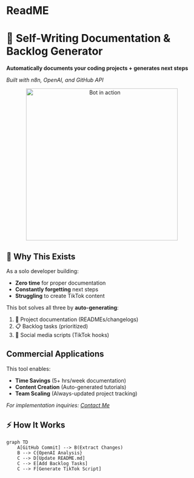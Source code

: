 # ReadME

# 🤖 Self-Writing Documentation & Backlog Generator

**Automatically documents your coding projects + generates next steps**

*Built with n8n, OpenAI, and GitHub API*


<div align="center">
<img src="[https://media.giphy.com/media/v1.Y2lkPTc5MGI3NjExcW0yYzB5dWJhZGQ0Z3B0Y2V6Z2JtN3BicDlzZ2J6d2VjZ3B6eCZlcD12MV9pbnRlcm5hbF9naWZfYnlfaWQmY3Q9Zw/26tn33aiTi1jkl6H6/giphy.gif](https://media.giphy.com/media/v1.Y2lkPTc5MGI3NjExcW0yYzB5dWJhZGQ0Z3B0Y2V6Z2JtN3BicDlzZ2J6d2VjZ3B6eCZlcD12MV9pbnRlcm5hbF9naWZfYnlfaWQmY3Q9Zw/26tn33aiTi1jkl6H6/giphy.gif)" width="400" alt="Bot in action">
</div>

## 🚀 Why This Exists

As a solo developer building:

- **Zero time** for proper documentation
- **Constantly forgetting** next steps
- **Struggling** to create TikTok content

This bot solves all three by **auto-generating**:

1. 📝 Project documentation (READMEs/changelogs)
2. 📋 Backlog tasks (prioritized)
3. 📱 Social media scripts (TikTok hooks)

## Commercial Applications

This tool enables:

- **Time Savings** (5+ hrs/week documentation)
- **Content Creation** (Auto-generated tutorials)
- **Team Scaling** (Always-updated project tracking)

*For implementation inquiries: [Contact Me](mailto:ewetseklc@gmail.com)*

## ⚡ How It Works

```mermaid
graph TD
    A[GitHub Commit] --> B(Extract Changes)
    B --> C{OpenAI Analysis}
    C --> D[Update README.md]
    C --> E[Add Backlog Tasks]
    C --> F[Generate TikTok Script]
```
